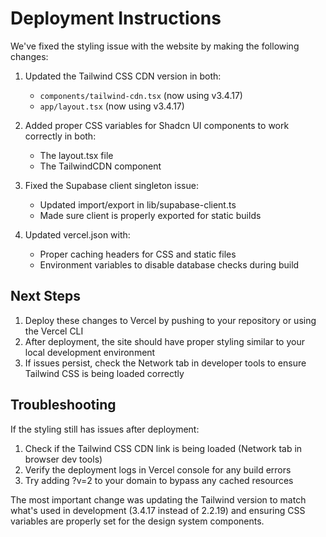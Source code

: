 # Deployment Instructions

We've fixed the styling issue with the website by making the following changes:

1. Updated the Tailwind CSS CDN version in both:

   - `components/tailwind-cdn.tsx` (now using v3.4.17)
   - `app/layout.tsx` (now using v3.4.17)

2. Added proper CSS variables for Shadcn UI components to work correctly in both:

   - The layout.tsx file
   - The TailwindCDN component

3. Fixed the Supabase client singleton issue:

   - Updated import/export in lib/supabase-client.ts
   - Made sure client is properly exported for static builds

4. Updated vercel.json with:
   - Proper caching headers for CSS and static files
   - Environment variables to disable database checks during build

## Next Steps

1. Deploy these changes to Vercel by pushing to your repository or using the Vercel CLI
2. After deployment, the site should have proper styling similar to your local development environment
3. If issues persist, check the Network tab in developer tools to ensure Tailwind CSS is being loaded correctly

## Troubleshooting

If the styling still has issues after deployment:

1. Check if the Tailwind CSS CDN link is being loaded (Network tab in browser dev tools)
2. Verify the deployment logs in Vercel console for any build errors
3. Try adding ?v=2 to your domain to bypass any cached resources

The most important change was updating the Tailwind version to match what's used in development (3.4.17 instead of 2.2.19) and ensuring CSS variables are properly set for the design system components.
